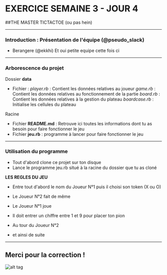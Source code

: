 # EXERCICE SEMAINE 3 - JOUR 4
##THE MASTER TICTACTOE (ou pas hein)

-------------

### Introduction : Présentation de l'équipe (@pseudo_slack)
- Berangere (@ekkhi)
	Et oui petite equipe cette fois ci 

-------------

### Arborescence du projet

Dossier **data**
- Fichier : *player.rb* : Contient les données relatives au joueur
			*game.rb* : Contient les données relatives au fonctionnement de la partie
			*board.rb* : Contient les données relatives à la gestion du plateau
			*boardcase.rb* : Initialise les cellules du plateau

Racine
- Fichier **README.md** : Retrouve ici toutes les informations dont tu as besoin pour faire fonctionner le jeu 
- Fichier **jeu.rb** : programme à lancer pour faire fonctionner le jeu


------------

### Utilisation du programme

- Tout d'abord clone ce projet sur ton disque
- Lance le programme jeu.rb situé à la racine du dossier que tu as cloné

**LES REGLES DU JEU**

- Entre tout d'abord le nom du Joueur N°1 puis il choisi son token (X ou O)
- Le Joueur N°2 fait de même

- Le Joueur N°1 joue
- Il doit entrer un chiffre entre 1 et 9 pour placer ton pion

- Au tour du Joueur N°2
- et ainsi de suite

------------



## Merci pour la correction ! 


![alt tag](https://user-images.githubusercontent.com/37908682/38898586-acc9ed70-4295-11e8-9433-fa83027043be.png)
